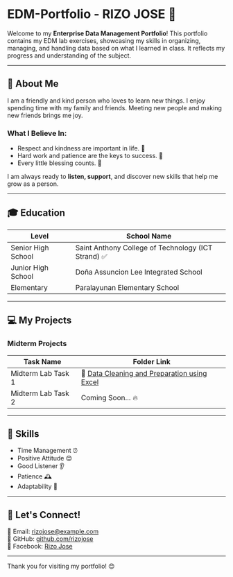 # EDM-Portfolio - RIZO JOSE 🎯
Welcome to my **Enterprise Data Management Portfolio**! This portfolio contains my EDM lab exercises, showcasing my skills in organizing, managing, and handling data based on what I learned in class. It reflects my progress and understanding of the subject.

---

## 🌟 About Me
I am a friendly and kind person who loves to learn new things. I enjoy spending time with my family and friends. Meeting new people and making new friends brings me joy. 

### What I Believe In:
- Respect and kindness are important in life. 🤝
- Hard work and patience are the keys to success. 💪
- Every little blessing counts. 🙏

I am always ready to **listen, support**, and discover new skills that help me grow as a person.

---

## 🎓 Education
| Level                | School Name                              |
|--------------------|-------------------------------------------|
| Senior High School | Saint Anthony College of Technology (ICT Strand) ✅ |
| Junior High School  | Doña Assuncion Lee Integrated School      |
| Elementary        | Paralayunan Elementary School            |

---

## 💻 My Projects
### Midterm Projects
| Task Name                                 | Folder Link                                              |
|---------------------------------------------|-------------------------------------------------------|
| Midterm Lab Task 1                         | 📄 [Data Cleaning and Preparation using Excel](MIDTERM%20LAB%20TASK1/) |
| Midterm Lab Task 2                         | Coming Soon... 🔥                                       |

---

## 📌 Skills
- Time Management ⏰
- Positive Attitude 😊
- Good Listener 👂
- Patience 🕰️
- Adaptability 🔄  
---

## 💪 Let's Connect!
📧 Email: rizojose@example.com  
🔗 GitHub: [github.com/rizojose](https://github.com/rizojose)  
📱 Facebook: [Rizo Jose](https://www.facebook.com/rizojose)  

---

Thank you for visiting my portfolio! 😊
